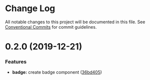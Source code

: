 # Change Log

All notable changes to this project will be documented in this file.
See [Conventional Commits](https://conventionalcommits.org) for commit guidelines.

# 0.2.0 (2019-12-21)


### Features

* **badge:** create badge component ([36bd405](https://github.com/knack-ux/knack-ux/commit/36bd405))
